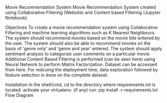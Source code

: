 Movie Recommendation System 
Movie Recommendation System created using Collaborative Filtering (Website) and Content based Filtering (Jupyter Notebook).

Objectives
To create a movie recommendation system using Collaborative Filtering and machine learning algorithms such as K Nearest Neighbours.
The system should recommend movies based on the movie title entered by the user.
The system should also be able to recommend movies on the basis of 'genre only' and 'genre and year' entered.
The system should apply sentiment analysis to categorize user comments on a particular movie.
Additional Content Based Filtering is performed (can be seen here) using Neural Network to perform Matrix Factorization.
Dataset can be accessed from here.
For redcuing the deployment time, data exploration followed by feature selection is done on the complete dataset.

Installation
In the shell/cmd, cd to the directory where requirements.txt is located.
activate your virtualenv. (if any)
run: pip install -r requirements.txt
Flow Diagram
